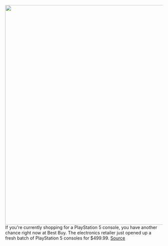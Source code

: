 <img src='https://cdn.vox-cdn.com/thumbor/dYpu2C4OGi8r6IQKtjCG0mWYEIM=/0x0:2040x1360/1200x800/filters:focal(857x517:1183x843)/cdn.vox-cdn.com/uploads/chorus_image/image/70350466/acastro_210511_1777_psRestock_0005.0.jpg' width='700px' /><br/>
If you're currently shopping for a PlayStation 5 console, you have another chance right now at Best Buy. The electronics retailer just opened up a fresh batch of PlayStation 5 consoles for $499.99.
<a href='https://www.theverge.com/2022/1/5/22859968/sony-playstation-5-restock-best-buy-ps5-console'> Source <a/>